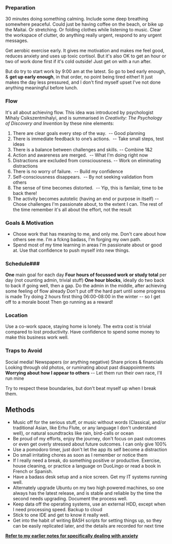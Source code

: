 ### Preparation
30 minutes doing something calming.  Include some deep breathing somewhere peaceful. 
Could just be having coffee on the beach, or bike up the Maitai.  Or stretching.  Or folding clothes while listening to music.  Clear the workspace of clutter, do anything really urgent, respond to any urgent messages.

Get aerobic exercise early.  It gives me motivation and makes me feel good, reduces anxiety and uses up toxic cortisol.  But it's also OK to get an hour or two of work done first if it's cold outside!  Just get on with a run after.

But do try to start work by 9:00 am at the latest.  So go to bed early enough, & **get up early enough**, in that order, no point being tired either!   It just makes the day less pressured, and I don't find myself upset I've not done anything meaningful before lunch.

### Flow
It's all about achieving flow.  This idea was introduced by psychologist Mihaly Csikszentmihalyi, and is summarised in *Creativity: The Psychology of Discovery and Invention* by these nine elements: 

1. There are clear goals every step of the way.   -- Good planning
2. There is immediate feedback to one’s actions.   -- Take small steps, test ideas
3. There is a balance between challenges and skills. -- Combine 1&2
4.  Action and awareness are merged.    -- What I'm doing right now
5.  Distractions are excluded from consciousness. -- Work on eliminating distractions
6.  There is no worry of failure.  -- Build my confidence
7.   Self-consciousness disappears.  -- By not seeking validation from others
8.  The sense of time becomes distorted.  -- Yip, this is familair, time to be back there!
9.  The activity becomes autotelic (having an end or purpose in itself)  -- Chose challenges I'm passionate about, to the extent I can.  The rest of the time remember it's all about the effort, not the result

### Goals & Motivation
- Chose work that has meaning to me, and only me.  Don't care about how others see me. 
 I'm a fckng badass, I'm forging my own path.
- Spend most of my time learning in areas I'm passionate about or good at.  Use that confidence to push myself into new things.

### Schedule###
**One** main goal for each day
**Four hours of focussed work or study total** per day (not counting admin, trivial stuff)
**One hour blocks**, ideally do two back to back if going well, then a gap.
Do the admin in the middle, after achieving some feeling of flow already
Don't put off the hard part until some progress is made
Try doing 2 hours first thing  06:00-08:00 in the winter -- so I get off to a morale boost  Then go running as a reward!

### Location ###
Use a co-work space, staying home is lonely.  The extra cost is trivial compared to lost productivity.  Have confidence to spend some money to make this business work well.

### Traps to Avoid
Social media! 
Newspapers (or anything negative)
Share prices & financials
Looking through old photos, or ruminating about past disappointments
**Worrying about how I appear to others** -- Let them run their own race, I'll run mine

Try to respect these boundaries, but don't beat myself up when I break them.

## Methods
- Music off for the serious stuff, or music without words (Classical, and/or traditional Asian, like Erhu Flute, or any language I don't understand well), or natural soundtracks like rain, bird-calls or ocean
- Be proud of my efforts, enjoy the journey, don't focus on past outcomes or even get overly stressed about future outcomes.  I can only give 100%
- Use a pomodoro timer, just don't let the app its self become a distraction
- Do small irritating chores as soon as I remember or notice them
- If I really need a break, do something positive or productive.  Exercise, house cleaning, or practice a language on DuoLingo or read a book in French or Spanish.
- Have a badass desk setup and a nice screen.  Get my IT systems running well.
- Alternately upgrade Ubuntu on my two high powered machines, so one always has the latest release, and is stable and reliable by the time the second needs upgrading. Document the process well.
- Keep data off the operating systems, use an external HDD, except when I need processing speed.  Backup to cloud
- Stick to one IDE and get to know it really well.  
- Get into the habit of writing BASH scripts for setting things up, so they can be easily replicated later, and the details are recorded for next time

[**Refer to my earlier notes for specifically dealing with anxiety**](https://github.com/Wologman/Anxiety-Management-Techniques/blob/main/Anxiety%20Methods.pdf)






